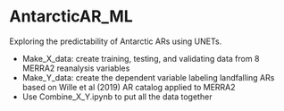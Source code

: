 # AntarcticAR_ML
Exploring the predictability of Antarctic ARs using UNETs.

* Make_X_data: create training, testing, and validating data from 8 MERRA2 reanalysis variables
* Make_Y_data: create the dependent variable labeling landfalling ARs based on Wille et al (2019) AR catalog applied to MERRA2
* Use Combine_X_Y.ipynb to put all the data together

